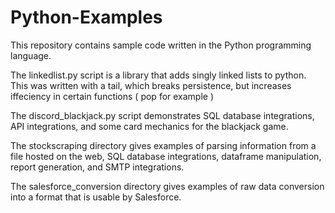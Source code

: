 # Python-Examples
This repository contains sample code written in the Python programming language.

The linkedlist.py script is a library that adds singly linked lists to python. This was written with a tail, which breaks persistence, but increases iffeciency in certain functions ( pop for example )

The discord_blackjack.py script demonstrates SQL database integrations, API integrations, and some card mechanics for the blackjack game.

The stockscraping directory gives examples of parsing information from a file hosted on the web, SQL database integrations, dataframe manipulation, report generation, and SMTP integrations.

The salesforce_conversion directory gives examples of raw data conversion into a format that is usable by Salesforce.
